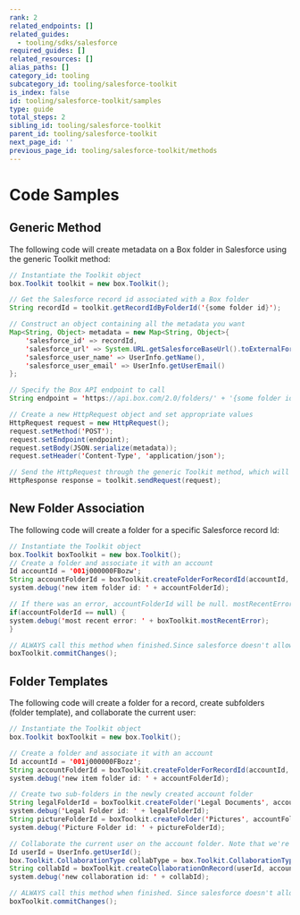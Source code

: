 ```yaml
---
rank: 2
related_endpoints: []
related_guides:
  - tooling/sdks/salesforce
required_guides: []
related_resources: []
alias_paths: []
category_id: tooling
subcategory_id: tooling/salesforce-toolkit
is_index: false
id: tooling/salesforce-toolkit/samples
type: guide
total_steps: 2
sibling_id: tooling/salesforce-toolkit
parent_id: tooling/salesforce-toolkit
next_page_id: ''
previous_page_id: tooling/salesforce-toolkit/methods
---
```


# Code Samples

## Generic Method

The following code will create metadata on a Box folder in Salesforce using the
generic Toolkit method:

<!-- markdownlint-disable line-length -->

<Tabs>

<Tab title='Apex'>

```java
// Instantiate the Toolkit object
box.Toolkit toolkit = new box.Toolkit();

// Get the Salesforce record id associated with a Box folder
String recordId = toolkit.getRecordIdByFolderId('{some folder id}');

// Construct an object containing all the metadata you want
Map<String, Object> metadata = new Map<String, Object>{
    'salesforce_id' => recordId,
    'salesforce_url' => System.URL.getSalesforceBaseUrl().toExternalForm() + '/' + recordId,
    'salesforce_user_name' => UserInfo.getName(),
    'salesforce_user_email' => UserInfo.getUserEmail()
};

// Specify the Box API endpoint to call
String endpoint = 'https://api.box.com/2.0/folders/' + '{some folder id}' + '/metadata/global/properties';

// Create a new HttpRequest object and set appropriate values
HttpRequest request = new HttpRequest();
request.setMethod('POST');
request.setEndpoint(endpoint);
request.setBody(JSON.serialize(metadata));
request.setHeader('Content-Type', 'application/json');

// Send the HttpRequest through the generic Toolkit method, which will handle the authentication details
HttpResponse response = toolkit.sendRequest(request);
```

</Tab>

</Tabs>

<!-- markdownlint-enable line-length -->

## New Folder Association

The following code will create a folder for a specific Salesforce record Id:

<!-- markdownlint-disable line-length -->

<Tabs>

<Tab title='Apex'>

```java
// Instantiate the Toolkit object
box.Toolkit boxToolkit = new box.Toolkit();
// Create a folder and associate it with an account
Id accountId = '001j000000FBozw';
String accountFolderId = boxToolkit.createFolderForRecordId(accountId, null, true);
system.debug('new item folder id: ' + accountFolderId);

// If there was an error, accountFolderId will be null. mostRecentError will contain the error message
if(accountFolderId == null) {
system.debug('most recent error: ' + boxToolkit.mostRecentError);
}

// ALWAYS call this method when finished.Since salesforce doesn't allow http callouts after dml operations, we need to commit the pending database inserts/updates or we will lose the associations created
boxToolkit.commitChanges();
```

</Tab>

</Tabs>

<!-- markdownlint-enable line-length -->

## Folder Templates

The following code will create a folder for a record, create subfolders (folder
template), and collaborate the current user:

<!-- markdownlint-disable line-length -->

<Tabs>

<Tab title='Apex'>

```java
// Instantiate the Toolkit object
box.Toolkit boxToolkit = new box.Toolkit();

// Create a folder and associate it with an account
Id accountId = '001j000000FBozz';
String accountFolderId = boxToolkit.createFolderForRecordId(accountId, null, true);
system.debug('new item folder id: ' + accountFolderId);

// Create two sub-folders in the newly created account folder
String legalFolderId = boxToolkit.createFolder('Legal Documents', accountFolderId, null);
system.debug('Legal Folder id: ' + legalFolderId);
String pictureFolderId = boxToolkit.createFolder('Pictures', accountFolderId, null);
system.debug('Picture Folder id: ' + pictureFolderId);

// Collaborate the current user on the account folder. Note that we're sending false for the optCreateFolder param that shouldn't actually matter since the folder(s) already exists
Id userId = UserInfo.getUserId();
box.Toolkit.CollaborationType collabType = box.Toolkit.CollaborationType.EDITOR;
String collabId = boxToolkit.createCollaborationOnRecord(userId, accountId, collabType, false);
system.debug('new collaboration id: ' + collabId);

// ALWAYS call this method when finished. Since salesforce doesn't allow http callouts after dml operations, we need to commit the pending database inserts/updates or we will lose the associations created
boxToolkit.commitChanges();
```

</Tab>

</Tabs>

<!-- markdownlint-enable line-length -->
